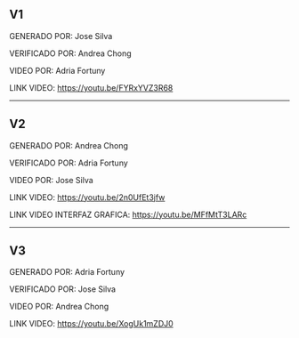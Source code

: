 ## V1

GENERADO POR:   Jose Silva

VERIFICADO POR: Andrea Chong

VIDEO POR:      Adria Fortuny

LINK VIDEO:     https://youtu.be/FYRxYVZ3R68

-------------------------------------------------------------------------------------------------------------------------------
## V2

GENERADO POR:   Andrea Chong

VERIFICADO POR: Adria Fortuny

VIDEO POR:      Jose Silva

LINK VIDEO:     https://youtu.be/2n0UfEt3jfw

LINK VIDEO INTERFAZ GRAFICA: https://youtu.be/MFfMtT3LARc

-------------------------------------------------------------------------------------------------------------------------------
## V3

GENERADO POR:   Adria Fortuny

VERIFICADO POR: Jose Silva

VIDEO POR:      Andrea Chong

LINK VIDEO:     https://youtu.be/XogUk1mZDJ0
